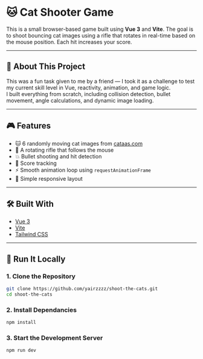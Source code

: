 # 🐱 Cat Shooter Game

This is a small browser-based game built using **Vue 3** and **Vite**. The goal is to shoot bouncing cat images using a rifle that rotates in real-time based on the mouse position. Each hit increases your score.

---

## 🎯 About This Project

This was a fun task given to me by a friend — I took it as a challenge to test my current skill level in Vue, reactivity, animation, and game logic.  
I built everything from scratch, including collision detection, bullet movement, angle calculations, and dynamic image loading.

---

## 🎮 Features

- 🐱 6 randomly moving cat images from [cataas.com](https://cataas.com/)
- 🔫 A rotating rifle that follows the mouse
- 💥 Bullet shooting and hit detection
- 🧠 Score tracking
- ⚡ Smooth animation loop using `requestAnimationFrame`
- 🎯 Simple responsive layout

---

## 🛠 Built With

- [Vue 3](https://vuejs.org/)
- [Vite](https://vitejs.dev/)
- [Tailwind CSS](https://tailwindcss.com/)

---

## 🚀 Run It Locally

### 1. Clone the Repository

```bash
git clone https://github.com/yairzzzz/shoot-the-cats.git
cd shoot-the-cats
```
### 2. Install Dependancies

```bash
npm install
```

### 3. Start the Development Server
```bash
npm run dev

